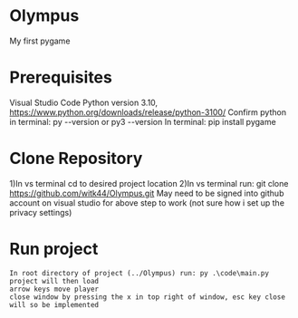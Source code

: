 # Olympus
My first pygame

# Prerequisites
Visual Studio Code
Python version 3.10, https://www.python.org/downloads/release/python-3100/
Confirm python in terminal: py --version or py3 --version
In terminal: pip install pygame


# Clone Repository
1)In vs terminal cd to desired project location
2)In vs terminal run: git clone https://github.com/witk44/Olympus.git
    May need to be signed into github account on visual studio for above step to work (not sure how i set up the privacy settings)

# Run project
    In root directory of project (../Olympus) run: py .\code\main.py 
    project will then load
    arrow keys move player
    close window by pressing the x in top right of window, esc key close will so be implemented

